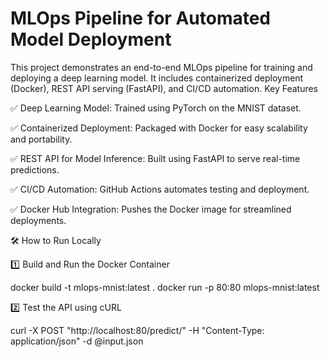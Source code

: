 # MLOps Pipeline for Automated Model Deployment
This project demonstrates an end-to-end MLOps pipeline for training and deploying a deep learning model. It includes containerized deployment (Docker), REST API serving (FastAPI), and CI/CD automation.
Key Features

✅ Deep Learning Model: Trained using PyTorch on the MNIST dataset.

✅ Containerized Deployment: Packaged with Docker for easy scalability and portability.

✅ REST API for Model Inference: Built using FastAPI to serve real-time predictions.

✅ CI/CD Automation: GitHub Actions automates testing and deployment.

✅ Docker Hub Integration: Pushes the Docker image for streamlined deployments.

🛠 How to Run Locally

1️⃣  Build and Run the Docker Container

docker build -t mlops-mnist:latest .
docker run -p 80:80 mlops-mnist:latest

2️⃣ Test the API using cURL

curl -X POST "http://localhost:80/predict/" -H "Content-Type: application/json" -d @input.json

